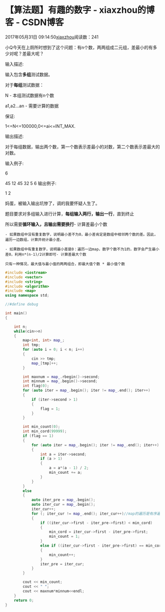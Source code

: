 # 【算法题】有趣的数字 - xiaxzhou的博客 - CSDN博客





2017年05月31日 09:14:50[xiaxzhou](https://me.csdn.net/xiaxzhou)阅读数：241








> 
小Q今天在上厕所时想到了这个问题：有n个数，两两组成二元组，差最小的有多少对呢？差最大呢？

输入描述:

输入包含**多组**测试数据。

对于**每组**测试数据：

N - 本组测试数据有n个数

a1,a2…an - 需要计算的数据

保证:

1<=N<=100000,0<=ai<=INT_MAX.

输出描述:

对于每组数据，输出两个数，第一个数表示差最小的对数，第二个数表示差最大的对数。

输入例子: 

  6 

  45 12 45 32 5 6
输出例子: 

  1 2

妈蛋，被输入输出坑惨了，调的我要怀疑人生了。 

题目要求对多组输入进行计算，**每组输入两行，输出一行**，直到终止 

所以需要**循环输入，且输出需要换行**- 计算差最小个数 

    - 如果数组中没有重复数字，说明最小差不为0，最小差肯定是数组中相邻两个数的差。因此，遍历一边数组，计算并统计最小差。 

    - 如果数组中有重复数字，说明最小差是0：遍历一边map，数字个数不为1的，数字会产生最小差0，利用n*(n-1)/2计算即可- 计算差最大个数 

    只有一种情况，最大值与最小值的两两组合，即最大值个数 * 最小值个数

```cpp
#include <iostream>
#include <vector>
#include <string>
#include <algorithm>
#include <map>
using namespace std;

//#define debug

int main()
{

    int n;
    while(cin>>n)
    {
        map<int, int> map_;
        int tmp;
        for (auto i = 0; i < n; i++)
        {
            cin >> tmp;
            map_[tmp]++;
        }

        int maxnum = map_.rbegin()->second;
        int minnum = map_.begin()->second;
        int flag(0);
        for (auto iter = map_.begin(); iter != map_.end(); iter++)
        {
            if (iter->second > 1)
            {
                flag = 1;
            }
        }

        int min_count(0);
        int min_cord(99999);
        if (flag == 1)
        {
            for (auto iter = map_.begin(); iter != map_.end(); iter++)
            {
                int a = iter->second;
                if (a > 1)
                {
                    a = a*(a - 1) / 2;
                    min_count += a;
                }
            }
        }
        else
        {
            auto iter_pre = map_.begin();
            auto iter_cur = map_.begin();
            iter_cur++;
            for (; iter_cur != map_.end(); iter_cur++)//map的遍历是有序遍历
            {
                if ((iter_cur->first - iter_pre->first) < min_cord)
                {
                    min_cord = iter_cur->first - iter_pre->first;
                    min_count = 1;
                }
                else if ((iter_cur->first - iter_pre->first) == min_cord)
                {
                    min_count++;
                }
                iter_pre = iter_cur;
            }
        }

        cout << min_count;
        cout << " ";
        cout << maxnum*minnum<<endl;
    }
    return 0;
}
```







